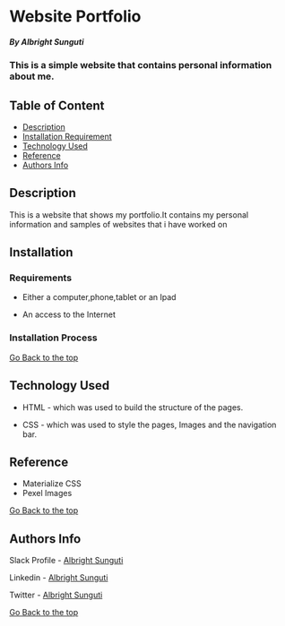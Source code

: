# Website Portfolio
 
 ##### By Albright Sunguti
 ### This is a simple website that contains personal information about me.
 
 ## Table of Content
 
 + [Description](#description)
 + [Installation Requirement](#Installation)
 + [Technology Used](#technology-used)
 + [Reference](#reference)
 + [Authors Info](#author-Info)
 
 ## Description
 <p>This is  a website that shows my portfolio.It contains my personal information and samples of websites that i have worked on</p>
 
 ## Installation
 
 ### Requirements
 
 * Either a computer,phone,tablet or an Ipad
 
 * An access to the Internet
 
 ### Installation Process
 
 [Go Back to the top](#portfolio)
 ## Technology Used
 * HTML - which was used to build the structure of the pages.
 
 * CSS - which was used to style the pages, Images and the navigation bar.
 
 ## Reference
 * Materialize CSS
 * Pexel Images
 
 [Go Back to the top](#portfolio)
 
 
 ## Authors Info
 
 Slack Profile - [Albright Sunguti](https://moringaclassroom.slack.com/team/U032HD2N1BR)
 
 Linkedin - [Albright Sunguti](https://www.linkedin.com/in/albright-sunguti-405102216/)

Twitter - [Albright Sunguti](https://twitter.com/bright_sunguti)
 
 [Go Back to the top](#portfolio)

